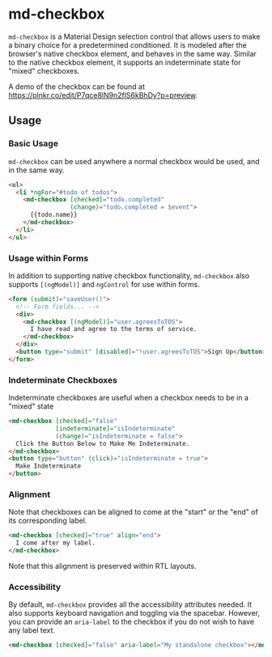 # md-checkbox

`md-checkbox` is a Material Design selection control that allows users to make a binary choice for
a predetermined conditioned. It is modeled after the browser's native checkbox element, and behaves
in the same way. Similar to the native checkbox element, it supports an indeterminate state for
"mixed" checkboxes.

A demo of the checkbox can be found at https://plnkr.co/edit/P7qce8lN9n2flS6kBhDy?p=preview.

## Usage

### Basic Usage

`md-checkbox` can be used anywhere a normal checkbox would be used, and in the same way.

```html
<ul>
  <li *ngFor="#todo of todos">
    <md-checkbox [checked]="todo.completed"
                 (change)="todo.completed = $event">
      {{todo.name}}
    </md-checkbox>
  </li>
</ul>
```

### Usage within Forms

In addition to supporting native checkbox functionality, `md-checkbox` also supports `[(ngModel)]`
and `ngControl` for use within forms.

```html
<form (submit)="saveUser()">
  <!-- Form fields... -->
  <div>
    <md-checkbox [(ngModel)]="user.agreesToTOS">
      I have read and agree to the terms of service.
    </md-checkbox>
  </div>
  <button type="submit" [disabled]="!user.agreesToTOS">Sign Up</button>
</form>
```

### Indeterminate Checkboxes

Indeterminate checkboxes are useful when a checkbox needs to be in a "mixed" state

```html
<md-checkbox [checked]="false"
             [indeterminate]="isIndeterminate"
             (change)="isIndeterminate = false">
  Click the Button Below to Make Me Indeterminate.
</md-checkbox>
<button type="button" (click)="isIndeterminate = true">
  Make Indeterminate
</button>
```

### Alignment

Note that checkboxes can be aligned to come at the "start" or the "end" of its corresponding label.

```html
<md-checkbox [checked]="true" align="end">
  I come after my label.
</md-checkbox>
```

Note that this alignment is preserved within RTL layouts.

### Accessibility

By default, `md-checkbox` provides all the accessibility attributes needed. It also supports
keyboard navigation and toggling via the spacebar. However, you can provide an `aria-label` to the
checkbox if you do not wish to have any label text.

```html
<md-checkbox [checked]="false" aria-label="My standalone checkbox"></md-checkbox>
```
